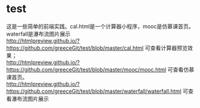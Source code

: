 # test
这是一些简单的前端实践。cal.html是一个计算器小程序，mooc是仿慕课首页。waterfall是瀑布流图片展示<br>
http://htmlpreview.github.io/?https://github.com/greeceGit/test/blob/master/cal.html 可查看计算器预览效果；<br>
http://htmlpreview.github.io/?https://github.com/greeceGit/test/blob/master/mooc/mooc.html 可查看仿慕课首页。<br>
http://htmlpreview.github.io/?https://github.com/greeceGit/test/blob/master/waterfall/waterfall.html 可查看瀑布流图片展示
